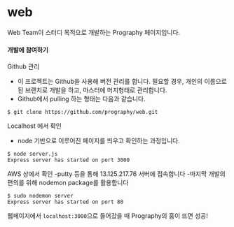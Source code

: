 # web
Web Team이 스터디 목적으로 개발하는 Prography 페이지입니다.


#### 개발에 참여하기

Github 관리
- 이 프로젝트는 Github을 사용해 버전 관리를 합니다. 필요할 경우, 개인의 이름으로 된 브랜치로 개발을 하고, 마스터에 머지형태로 관리합니다.
- Github에서 pulling 하는 형태는 다음과 같습니다.
```
$ git clone https://github.com/prography/web.git
```


Localhost 에서 확인
- node 기반으로 이루어진 페이지를 띄우고 확인하는 과정입니다.

```shell
$ node server.js
Express server has started on port 3000
```

AWS 상에서 확인
-putty 등을 통해 13.125.217.76 서버에 접속합니다
-마지막 개발의 편의를 위해 nodemon package를 활용합니다
```shell
$ sudo nodemon server
Express server has started on port 80
```

웹페이지에서 `localhost:3000`으로 들어갔을 때 Prography의 홈이 뜨면 성공!


